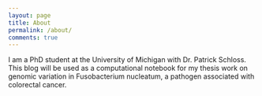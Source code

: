 ```yaml
---
layout: page
title: About
permalink: /about/
comments: true
---
```


I am a PhD student at the University of Michigan with Dr. Patrick Schloss. This blog will be used as a computational notebook for my thesis work on genomic variation in Fusobacterium nucleatum, a pathogen associated with colorectal cancer.
